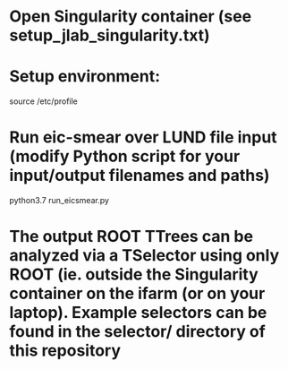 
# Open Singularity container (see setup_jlab_singularity.txt)
# Setup environment:
source /etc/profile

# Run eic-smear over LUND file input (modify Python script for your input/output filenames and paths)
python3.7 run_eicsmear.py

# The output ROOT TTrees can be analyzed via a TSelector using only ROOT (ie. outside the Singularity container on the ifarm (or on your laptop).  Example selectors can be found in the selector/ directory of this repository
 
